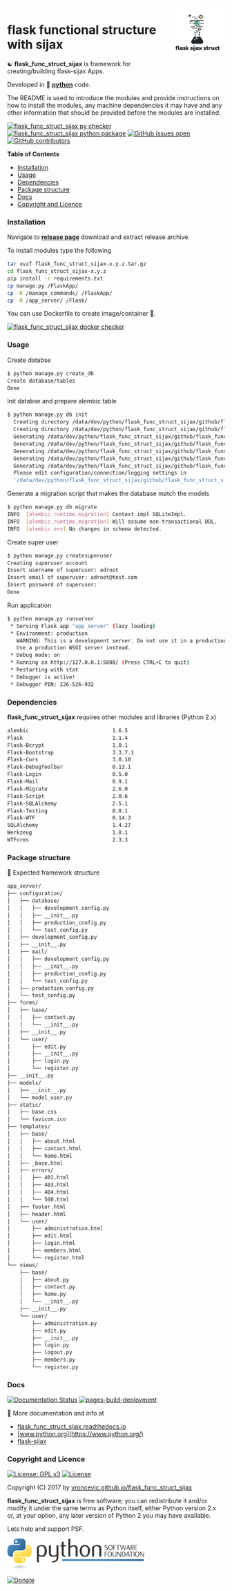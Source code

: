 <img align="right" src="https://raw.githubusercontent.com/vroncevic/flask_func_struct_sijax/dev/docs/flask_func_struct_sijax_logo.png" width="25%">

# flask functional structure with sijax

☯️ **flask_func_struct_sijax** is framework for creating/building flask-sijax Apps.

Developed in 🐍 **[python](https://www.python.org/)** code.

The README is used to introduce the modules and provide instructions on
how to install the modules, any machine dependencies it may have and any
other information that should be provided before the modules are installed.

[![flask_func_struct_sijax py checker](https://github.com/vroncevic/flask_func_struct_sijax/actions/workflows/flask_func_struct_sijax_py_checker.yml/badge.svg)](https://github.com/vroncevic/flask_func_struct_sijax/actions/workflows/flask_func_struct_sijax_py_checker.yml) [![flask_func_struct_sijax python package](https://github.com/vroncevic/flask_func_struct_sijax/actions/workflows/flask_func_struct_sijax_package.yml/badge.svg)](https://github.com/vroncevic/flask_func_struct_sijax/actions/workflows/flask_func_struct_sijax_package.yml) [![GitHub issues open](https://img.shields.io/github/issues/vroncevic/flask_func_struct_sijax.svg)](https://github.com/vroncevic/flask_func_struct_sijax/issues) [![GitHub contributors](https://img.shields.io/github/contributors/vroncevic/flask_func_struct_sijax.svg)](https://github.com/vroncevic/flask_func_struct_sijax/graphs/contributors)

<!-- START doctoc generated TOC please keep comment here to allow auto update -->
<!-- DON'T EDIT THIS SECTION, INSTEAD RE-RUN doctoc TO UPDATE -->
**Table of Contents**

- [Installation](#installation)
- [Usage](#usage)
- [Dependencies](#dependencies)
- [Package structure](#package-structure)
- [Docs](#docs)
- [Copyright and Licence](#copyright-and-licence)

<!-- END doctoc generated TOC please keep comment here to allow auto update -->

### Installation

Navigate to **[release page](https://github.com/vroncevic/flask_func_struct_sijax/releases)** download and extract release archive.

To install modules type the following

```bash
tar xvzf flask_func_struct_sijax-x.y.z.tar.gz
cd flask_func_struct_sijax-x.y.z
pip install -r requirements.txt
cp manage.py /FlaskApp/
cp -R /manage_commands/ /FlaskApp/
cp -R /app_server/ /Flask/
```

You can use Dockerfile to create image/container 🚢.

[![flask_func_struct_sijax docker checker](https://github.com/vroncevic/flask_func_struct_sijax/actions/workflows/flask_func_struct_sijax_docker_checker.yml/badge.svg)](https://github.com/vroncevic/flask_func_struct_sijax/actions/workflows/flask_func_struct_sijax_docker_checker.yml)

### Usage

Create databse

```bash
$ python manage.py create_db
Create database/tables
Done
```

Init databse and prepare alembic table

```bash
$ python manage.py db init
  Creating directory /data/dev/python/flask_func_struct_sijax/github/flask_func_struct_sijax/migrations ...  done
  Creating directory /data/dev/python/flask_func_struct_sijax/github/flask_func_struct_sijax/migrations/versions ...  done
  Generating /data/dev/python/flask_func_struct_sijax/github/flask_func_struct_sijax/migrations/env.pyc ...  done
  Generating /data/dev/python/flask_func_struct_sijax/github/flask_func_struct_sijax/migrations/env.py ...  done
  Generating /data/dev/python/flask_func_struct_sijax/github/flask_func_struct_sijax/migrations/alembic.ini ...  done
  Generating /data/dev/python/flask_func_struct_sijax/github/flask_func_struct_sijax/migrations/README ...  done
  Generating /data/dev/python/flask_func_struct_sijax/github/flask_func_struct_sijax/migrations/script.py.mako ...  done
  Please edit configuration/connection/logging settings in
  '/data/dev/python/flask_func_struct_sijax/github/flask_func_struct_sijax/migrations/alembic.ini' before proceeding.
```

Generate a migration script that makes the database match the models

```bash
$ python manage.py db migrate
INFO  [alembic.runtime.migration] Context impl SQLiteImpl.
INFO  [alembic.runtime.migration] Will assume non-transactional DDL.
INFO  [alembic.env] No changes in schema detected.
```

Create super user

```bash
$ python manage.py createsuperuser
Creating superuser account
Insert username of superuser: adroot
Insert email of superuser: adroot@test.com
Insert password of superuser: 
Done
```

Run application

```bash
$ python manage.py runserver
 * Serving Flask app "app_server" (lazy loading)
 * Environment: production
   WARNING: This is a development server. Do not use it in a production deployment.
   Use a production WSGI server instead.
 * Debug mode: on
 * Running on http://127.0.0.1:5000/ (Press CTRL+C to quit)
 * Restarting with stat
 * Debugger is active!
 * Debugger PIN: 226-526-932
```

### Dependencies

**flask_func_struct_sijax** requires other modules and libraries (Python 2.x)

```bash
alembic                           1.6.5
Flask                             1.1.4
Flask-Bcrypt                      1.0.1
Flask-Bootstrap                   3.3.7.1
Flask-Cors                        3.0.10
Flask-DebugToolbar                0.13.1
Flask-Login                       0.5.0
Flask-Mail                        0.9.1
Flask-Migrate                     2.6.0
Flask-Script                      2.0.6
Flask-SQLAlchemy                  2.5.1
Flask-Testing                     0.8.1
Flask-WTF                         0.14.3
SQLAlchemy                        1.4.27
Werkzeug                          1.0.1
WTForms                           2.3.3
```

### Package structure

🧰 Expected framework structure

```bash
app_server/
├── configuration/
│   ├── database/
│   │   ├── development_config.py
│   │   ├── __init__.py
│   │   ├── production_config.py
│   │   └── test_config.py
│   ├── development_config.py
│   ├── __init__.py
│   ├── mail/
│   │   ├── development_config.py
│   │   ├── __init__.py
│   │   ├── production_config.py
│   │   └── test_config.py
│   ├── production_config.py
│   └── test_config.py
├── forms/
│   ├── base/
│   │   ├── contact.py
│   │   └── __init__.py
│   ├── __init__.py
│   └── user/
│       ├── edit.py
│       ├── __init__.py
│       ├── login.py
│       └── register.py
├── __init__.py
├── models/
│   ├── __init__.py
│   └── model_user.py
├── static/
│   ├── base.css
│   └── favicon.ico
├── templates/
│   ├── base/
│   │   ├── about.html
│   │   ├── contact.html
│   │   └── home.html
│   ├── _base.html
│   ├── errors/
│   │   ├── 401.html
│   │   ├── 403.html
│   │   ├── 404.html
│   │   └── 500.html
│   ├── footer.html
│   ├── header.html
│   └── user/
│       ├── administration.html
│       ├── edit.html
│       ├── login.html
│       ├── members.html
│       └── register.html
└── views/
    ├── base/
    │   ├── about.py
    │   ├── contact.py
    │   ├── home.py
    │   └── __init__.py
    ├── __init__.py
    └── user/
        ├── administration.py
        ├── edit.py
        ├── __init__.py
        ├── login.py
        ├── logout.py
        ├── members.py
        └── register.py
```

### Docs

[![Documentation Status](https://readthedocs.org/projects/flask-func-struct-sijax/badge/?version=latest)](https://flask-func-struct-sijax.readthedocs.io/en/latest/?badge=latest) [![pages-build-deployment](https://github.com/vroncevic/flask_func_struct_sijax/actions/workflows/pages/pages-build-deployment/badge.svg)](https://github.com/vroncevic/flask_func_struct_sijax/actions/workflows/pages/pages-build-deployment)

📗 More documentation and info at

* [flask_func_struct_sijax.readthedocs.io](https://flask_func_struct_sijax.readthedocs.io/en/latest/)
* [www.python.org](https://www.python.org/)
* [flask-sijax](https://pythonhosted.org/Flask-Sijax/)

### Copyright and Licence

[![License: GPL v3](https://img.shields.io/badge/License-GPLv3-blue.svg)](https://www.gnu.org/licenses/gpl-3.0) [![License](https://img.shields.io/badge/License-Apache%202.0-blue.svg)](https://opensource.org/licenses/Apache-2.0)

Copyright (C) 2017 by [vroncevic.github.io/flask_func_struct_sijax](https://vroncevic.github.io/flask_func_struct_sijax/)

**flask_func_struct_sijax** is free software; you can redistribute it and/or modify
it under the same terms as Python itself, either Python version 2.x or,
at your option, any later version of Python 2 you may have available.

Lets help and support PSF.

[![Python Software Foundation](https://raw.githubusercontent.com/vroncevic/flask_func_struct_sijax/dev/docs/psf-logo-alpha.png)](https://www.python.org/psf/)

[![Donate](https://www.paypalobjects.com/en_US/i/btn/btn_donateCC_LG.gif)](https://psfmember.org/index.php?q=civicrm/contribute/transact&reset=1&id=2)
